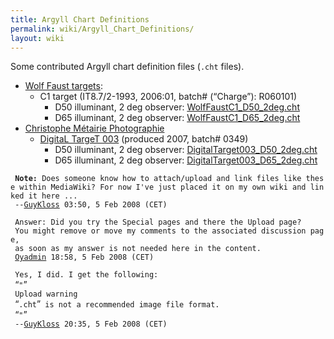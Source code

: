 ```yaml
---
title: Argyll Chart Definitions
permalink: wiki/Argyll_Chart_Definitions/
layout: wiki
---
```


Some contributed Argyll chart definition files (`.cht` files).

-   [Wolf Faust targets](http://www.targets.coloraid.de/):
    -   C1 target (IT8.7/2-1993, 2006:01, batch\# (“Charge”): R060101)
        -   D50 illuminant, 2 deg observer:
            [WolfFaustC1\_D50\_2deg.cht](https://gutefee.massey.ac.nz/moin/GuyKloss?action=AttachFile&do=get&target=WolfFaustC1_D50_2deg.cht)
        -   D65 illuminant, 2 deg observer:
            [WolfFaustC1\_D65\_2deg.cht](https://gutefee.massey.ac.nz/moin/GuyKloss?action=AttachFile&do=get&target=WolfFaustC1_D65_2deg.cht)
-   [Christophe Métairie
    Photographie](http://www.christophe-metairie-photographie.com)
    -   [DigitaL TargeT
        003](http://pagesperso-orange.fr/christophe.metairie.photographie/eng%20digital%20target.html#The%20DigitaL%20TargeT)
        (produced 2007, batch\# 0349)
        -   D50 illuminant, 2 deg observer:
            [DigitalTarget003\_D50\_2deg.cht](https://gutefee.massey.ac.nz/moin/GuyKloss?action=AttachFile&do=get&target=DigitalTarget003_D50_2deg.cht)
        -   D65 illuminant, 2 deg observer:
            [DigitalTarget003\_D65\_2deg.cht](https://gutefee.massey.ac.nz/moin/GuyKloss?action=AttachFile&do=get&target=DigitalTarget003_D65_2deg.cht)

` `**`Note:`**` Does someone know how to attach/upload and link files like these within MediaWiki? For now I've just placed it on my own wiki and linked it here ...`  
` --`[`GuyKloss`](/wiki/User%3AGuyKloss "wikilink")` 03:50, 5 Feb 2008 (CET)`

` Answer: Did you try the Special pages and there the Upload page? `  
` You might remove or move my comments to the associated discussion page, `  
` as soon as my answer is not needed here in the content.`  
` `[`Oyadmin`](/wiki/User%3AOyadmin "wikilink")` 18:58, 5 Feb 2008 (CET)`

` Yes, I did. I get the following:`  
` `“`"`”  
` Upload warning`  
` `“`.cht`”` is not a recommended image file format.`  
` `“`"`”  
` --`[`GuyKloss`](/wiki/User%3AGuyKloss "wikilink")` 20:35, 5 Feb 2008 (CET)`
